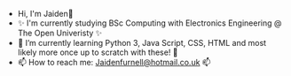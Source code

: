 - Hi, I'm Jaiden👋
- ✨ I'm currently studying BSc Computing with Electronics Engineering @ The Open Univeristy ✨
- 🌱 I’m currently learning Python 3, Java Script, CSS, HTML and most likely more once up to scratch with these! 🌱
- 📫 How to reach me: Jaidenfurnell@hotmail.co.uk 📫

<!---
JaidenF11/JaidenF11 is a ✨ special ✨ repository because its `README.md` (this file) appears on your GitHub profile.
You can click the Preview link to take a look at your changes.
--->

